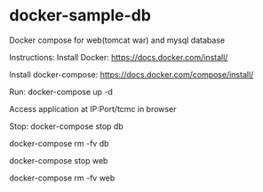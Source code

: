 # docker-sample-db
Docker compose for web(tomcat war) and mysql database

Instructions:
Install Docker:  https://docs.docker.com/install/ 

Install docker-compose: https://docs.docker.com/compose/install/ 

Run:
docker-compose up -d

Access application at IP:Port/tcmc in browser

Stop:
docker-compose stop db

docker-compose rm -fv db

docker-compose stop web

docker-compose rm -fv web

